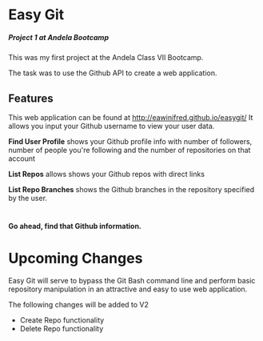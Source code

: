 # Easy Git
##### Project 1 at Andela Bootcamp

This was my first project at the Andela Class VII Bootcamp.

The task was to use the Github API to create a web application.

## Features
This web application can be found at http://eawinifred.github.io/easygit/
It allows you input your Github username to view your user data.

**Find User Profile** shows your Github profile info with number of followers, number of people you're following and the number of repositories on that account

**List Repos** allows shows your Github repos with direct links

**List Repo Branches** shows the Github branches in the repository specified by the user.

#  

#### Go ahead, find that Github information.


# Upcoming Changes
Easy Git will serve to bypass the Git Bash command line and perform basic repository manipulation in an attractive and easy to use web application.

The following changes will be added to V2
* Create Repo functionality
* Delete Repo functionality





